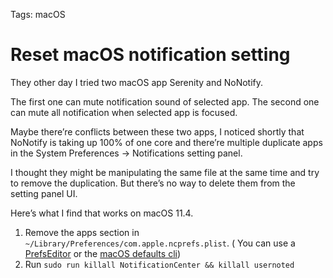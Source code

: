 Tags: macOS

# Reset macOS notification setting

They other day I tried two macOS app Serenity and NoNotify.

The first one can mute notification sound of selected app.
The second one can mute all notification when selected app is focused.

Maybe there’re conflicts between these two apps, I noticed shortly that NoNotify is taking up 100% of one core and there’re multiple duplicate apps in the System Preferences -\> Notifications setting panel.

I thought they might be manipulating the same file at the same time and try to remove the duplication. But there’s no way to delete them from the setting panel UI.

Here’s what I find that works on macOS 11.4.

1. Remove the apps section in `~/Library/Preferences/com.apple.ncprefs.plist`. ( You can use a [PrefsEditor][1] or the [macOS defaults cli][2])
2. Run `sudo run killall NotificationCenter && killall usernoted`

[1]:	https://apps.tempel.org/PrefsEditor/#download
[2]:	https://www.wikiwand.com/en/Defaults_(software)